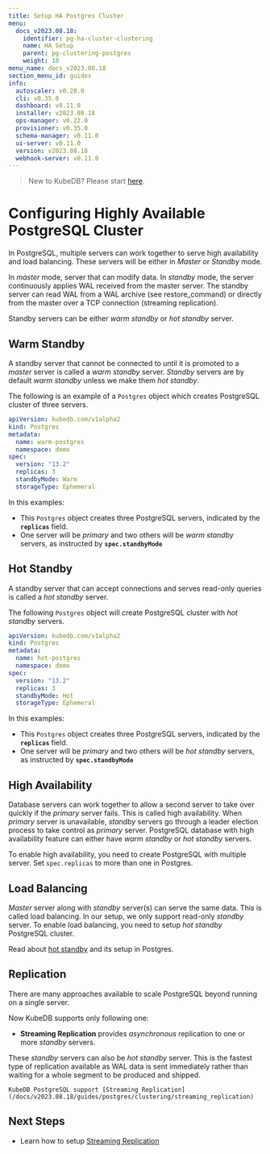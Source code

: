 ```yaml
---
title: Setup HA Postgres Cluster
menu:
  docs_v2023.08.18:
    identifier: pg-ha-cluster-clustering
    name: HA Setup
    parent: pg-clustering-postgres
    weight: 10
menu_name: docs_v2023.08.18
section_menu_id: guides
info:
  autoscaler: v0.20.0
  cli: v0.35.0
  dashboard: v0.11.0
  installer: v2023.08.18
  ops-manager: v0.22.0
  provisioner: v0.35.0
  schema-manager: v0.11.0
  ui-server: v0.11.0
  version: v2023.08.18
  webhook-server: v0.11.0
---
```


> New to KubeDB? Please start [here](/docs/v2023.08.18/README).

# Configuring Highly Available PostgreSQL Cluster

In PostgreSQL, multiple servers can work together to serve high availability and load balancing. These servers will be either in *Master* or *Standby* mode.

In *master* mode, server that can modify data. In *standby* mode, the server continuously applies WAL received from the master server. The standby server can read WAL from a WAL archive (see restore_command) or directly from the master over a TCP connection (streaming replication).

Standby servers can be either *warm standby* or *hot standby* server.

## Warm Standby

A standby server that cannot be connected to until it is promoted to a *master* server is called a *warm standby* server.
*Standby* servers are by default *warm standby* unless we make them *hot standby*.

The following is an example of a `Postgres` object which creates PostgreSQL cluster of three servers.

```yaml
apiVersion: kubedb.com/v1alpha2
kind: Postgres
metadata:
  name: warm-postgres
  namespace: demo
spec:
  version: "13.2"
  replicas: 3
  standbyMode: Warm
  storageType: Ephemeral
```

In this examples:

- This `Postgres` object creates three PostgreSQL servers, indicated by the **`replicas`** field.
- One server will be *primary* and two others will be *warm standby* servers, as instructed by **`spec.standbyMode`**

## Hot Standby

A standby server that can accept connections and serves read-only queries is called a *hot standby* server.

The following `Postgres` object will create PostgreSQL cluster with *hot standby* servers.

```yaml
apiVersion: kubedb.com/v1alpha2
kind: Postgres
metadata:
  name: hot-postgres
  namespace: demo
spec:
  version: "13.2"
  replicas: 3
  standbyMode: Hot
  storageType: Ephemeral
```

In this examples:

- This `Postgres` object creates three PostgreSQL servers, indicated by the **`replicas`** field.
- One server will be *primary* and two others will be *hot standby* servers, as instructed by **`spec.standbyMode`**

## High Availability

Database servers can work together to allow a second server to take over quickly if the *primary* server fails. This is called high availability. When *primary* server is unavailable, *standby* servers go through a leader election process to take control as *primary* server. PostgreSQL database with high availability feature can either have *warm standby* or *hot standby* servers.

To enable high availability, you need to create PostgreSQL with multiple server. Set `spec.replicas` to more than one in Postgres.

[//]: # (For more information on failover process, [read here])

## Load Balancing

*Master* server along with *standby* server(s) can serve the same data. This is called load balancing. In our setup, we only support read-only *standby* server.
To enable load balancing, you need to setup *hot standby* PostgreSQL cluster.

Read about [hot standby](#hot-standby) and its setup in Postgres.

## Replication

There are many approaches available to scale PostgreSQL beyond running on a single server.

Now KubeDB supports only following one:

- **Streaming Replication** provides *asynchronous* replication to one or more *standby* servers.

These *standby* servers can also be *hot standby* server. This is the fastest type of replication available as
WAL data is sent immediately rather than waiting for a whole segment to be produced and shipped.

    KubeDB PostgreSQL support [Streaming Replication](/docs/v2023.08.18/guides/postgres/clustering/streaming_replication)

## Next Steps

- Learn how to setup [Streaming Replication](/docs/v2023.08.18/guides/postgres/clustering/streaming_replication)
